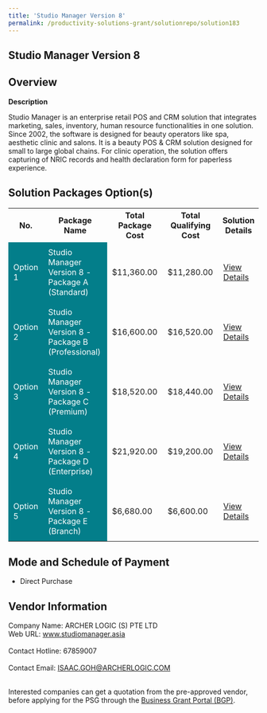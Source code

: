 ```yaml
---
title: 'Studio Manager Version 8'
permalink: /productivity-solutions-grant/solutionrepo/solution183
---
```


## Studio Manager Version 8

## Overview

**Description**

Studio Manager is an enterprise retail POS and CRM solution that integrates marketing, sales, inventory, human resource functionalities in one solution. Since 2002, the software is designed for beauty operators like spa, aesthetic clinic and salons. It is a beauty POS & CRM solution designed for small to large global chains. For clinic operation, the solution offers capturing of NRIC records and health declaration form for paperless experience.

## Solution Packages Option(s)

<table>
<tr>
<th><b>No.</b></th>
<th><b>Package Name</b></th>
<th><b>Total Package Cost</b></th>
<th><b>Total Qualifying Cost</b></th>
<th><b>Solution Details</b></th>
</tr>
<tr>
<td style='padding: 10px; background-color: #037E8A; color: #FFFFFF;'>Option 1</td>
<td style='padding: 10px; background-color: #037E8A; color: #FFFFFF;'>Studio Manager Version 8 - Package A (Standard)</td>
<td style='padding: 10px;'>$11,360.00</td>
<td style='padding: 10px;'>$11,280.00</td>
<td style='padding: 10px;'><a href='/images/psg/Desensitised_Archer_Annex_3_Part_1.pdf' target='_blank'>View Details</a></td>
</tr>
<tr>
<td style='padding: 10px; background-color: #037E8A; color: #FFFFFF;'>Option 2</td>
<td style='padding: 10px; background-color: #037E8A; color: #FFFFFF;'>Studio Manager Version 8 - Package B (Professional)</td>
<td style='padding: 10px;'>$16,600.00</td>
<td style='padding: 10px;'>$16,520.00</td>
<td style='padding: 10px;'><a href='/images/psg/Desensitised_Archer_Annex_3_Part_2.pdf' target='_blank'>View Details</a></td>
</tr>
<tr>
<td style='padding: 10px; background-color: #037E8A; color: #FFFFFF;'>Option 3</td>
<td style='padding: 10px; background-color: #037E8A; color: #FFFFFF;'>Studio Manager Version 8 - Package C (Premium)</td>
<td style='padding: 10px;'>$18,520.00</td>
<td style='padding: 10px;'>$18,440.00</td>
<td style='padding: 10px;'><a href='/images/psg/Desensitised_Archer_Annex_3_Part_3.pdf' target='_blank'>View Details</a></td>
</tr>
<tr>
<td style='padding: 10px; background-color: #037E8A; color: #FFFFFF;'>Option 4</td>
<td style='padding: 10px; background-color: #037E8A; color: #FFFFFF;'>Studio Manager Version 8 - Package D (Enterprise)</td>
<td style='padding: 10px;'>$21,920.00</td>
<td style='padding: 10px;'>$19,200.00</td>
<td style='padding: 10px;'><a href='/images/psg/Desensitised_Archer_Annex_3_Part_4.pdf' target='_blank'>View Details</a></td>
</tr>
<tr>
<td style='padding: 10px; background-color: #037E8A; color: #FFFFFF;'>Option 5</td>
<td style='padding: 10px; background-color: #037E8A; color: #FFFFFF;'>Studio Manager Version 8 - Package E (Branch)</td>
<td style='padding: 10px;'>$6,680.00</td>
<td style='padding: 10px;'>$6,600.00</td>
<td style='padding: 10px;'><a href='/images/psg/Desensitised_Archer_Annex_3_Part_5.pdf' target='_blank'>View Details</a></td>
</tr>
</table>

## Mode and Schedule of Payment

 - Direct Purchase

## Vendor Information

 Company Name: ARCHER LOGIC (S) PTE LTD<br>Web URL: www.studiomanager.asia <br><br>Contact Hotline: 67859007 <br><br>Contact Email: ISAAC.GOH@ARCHERLOGIC.COM <br><br>

Interested companies can get a quotation from the pre-approved vendor, before applying for the PSG through the <a href='https://www.businessgrants.gov.sg/' target='_blank' rel='noopener'>Business Grant Portal (BGP)</a>.

<script src="/jquery/resize-tables.js"></script>
